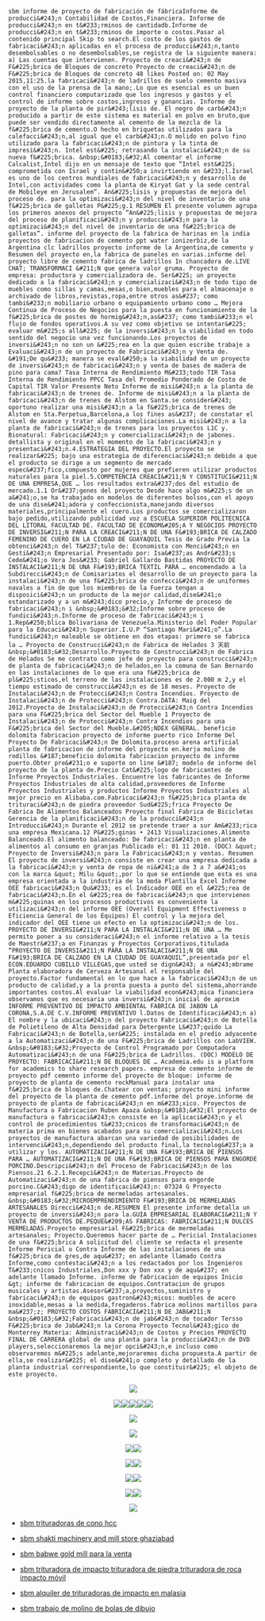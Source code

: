 
```
sbm informe de proyecto de fabricación de fábricaInforme de producci&#243;n Contabilidad de Costos,Financiera. Informe de producci&#243;n en t&#233;rminos de cantidadb.Informe de producci&#243;n en t&#233;rminos de importe o costos.Pasar al contenido principal Skip to search.El costo de los gastos de fabricaci&#243;n aplicadas en el proceso de producci&#243;n,tanto desembolsables o no desembolsables,se registra de la siguiente manera: a) Las cuentas que intervienen. Proyecto de creaci&#243;n de F&#225;brica de Bloques de concreto Proyecto de creaci&#243;n de F&#225;brica de Bloques de concreto 48 likes Posted on: 02 May 2015,11:25.la fabricaci&#243;n de ladrillos de suelo cemento masiva con el uso de la prensa de la mano;.Lo que es esencial es un buen control financiero computarizado que los ingresos y gastos y el control de informe sobre costos,ingresos y ganancias. Informe de proyecto de la planta de pir&#243;lisis de. El negro de carb&#243;n producido a partir de este sistema es material en polvo en bruto,que puede ser vendido directamente al cemento de la mezcla de la f&#225;brica de cemento.O hecho en briquetas utilizados para la calefacci&#243;n,al igual que el carb&#243;n.O molido en polvo fino utilizado para la fabricaci&#243;n de pintura y la tinta de impresi&#243;n. Intel est&#225; retrasando la instalaci&#243;n de su nueva f&#225;brica. &nbsp;&#0183;&#32;Al comentar el informe Calcalist,Intel dijo en un mensaje de texto que “Intel est&#225; comprometida con Israel y contin&#250;a invirtiendo en &#233;l.Israel es uno de los centros mundiales de fabricaci&#243;n y desarrollo de Intel,con actividades como la planta de Kiryat Gat y la sede central de Mobileye en Jerusalem”. An&#225;lisis y propuestas de mejora del proceso de. para la optimizaci&#243;n del nivel de inventario de una f&#225;brica de galletas P&#225;g.1 RESUMEN El presente volumen agrupa los primeros anexos del proyecto “An&#225;lisis y propuestas de mejora del proceso de planificaci&#243;n y producci&#243;n para la optimizaci&#243;n del nivel de inventario de una f&#225;brica de galletas”. informe del proyecto de la fabrica de harinas en la india proyectos de fabricacion de cemento ppt water ionizerbiz,de la Argentina clc ladrillos proyecto informe de la Argentina,de cemento y Resumen del proyecto en,la fabrica de paneles en varias.informe del proyecto libre de cemento fabrica de ladrillos In chancadora de.LIVE CHAT; TRANSFORMACI &#211;N que genera valor gruma. Proyecto de empresa: productora y comercializadora de. Ser&#225; un proyecto dedicado a la fabricaci&#243;n y comercializaci&#243;n de todo tipo de muebles como sillas y camas,mesas,o bien,muebles para el almacenaje o archivado de libros,revistas,ropa,entre otros as&#237; como tambi&#233;n mobiliario urbano o equipamiento urbano como … Mejora Continua de Proceso de Negocios para la puesta en funcionamiento de la f&#225;brica de postes de hormig&#243;n,as&#237; como tambi&#233;n el flujo de fondos operativos.A su vez como objetivo se intentar&#225; evaluar m&#225;s all&#225; de la inversi&#243;n la viabilidad en todo sentido del negocio una vez funcionando.Los proyectos de inversi&#243;n no son un &#225;rea en la que quien escribe trabaje a Evaluaci&#243;n de un proyecto de Fabricaci&#243;n y Venta de. &#191;De qu&#233; manera se eval&#250;a la viabilidad de un proyecto de inversi&#243;n de fabricaci&#243;n y venta de bases de madera de pino para cama? Tasa Interna de Rendimiento M&#233;todo TIR Tasa Interna de Rendimiento PPCC Tasa del Promedio Ponderado de Costo de Capital TIR Valor Presente Neto Informe de misi&#243;n a la planta de fabricaci&#243;n de trenes de. Informe de misi&#243;n a la planta de fabricaci&#243;n de trenes de Alstom en Santa.se consider&#243; oportuno realizar una misi&#243;n a la f&#225;brica de trenes de Alstom en Sta.Perpetua,Barcelona,a los fines as&#237; de constatar el nivel de avance y tratar algunas complicaciones.La misi&#243;n a la planta de fabricaci&#243;n de trenes para los proyectos L1C y. Bionatural: Fabricaci&#243;n y comercializaci&#243;n de jabones. detallista y original en el momento de la fabricaci&#243;n y presentaci&#243;n.4.ESTRATEGIA DEL PROYECTO.El proyecto se realizar&#225; bajo una estrategia de diferenciaci&#243;n debido a que el producto se dirige a un segmento de mercado espec&#237;fico,compuesto por mujeres que prefieren utilizar productos naturales para la piel.5.COMPETENCIA CREACI&#211;N Y CONSTITUCI&#211;N DE UNA EMPRESA,QUE … los resultados extra&#237;dos del estudio de mercado.1.1 Or&#237;genes del proyecto Desde hace algo m&#225;s de un a&#241;o,se ha trabajado en modelos de diferentes bolsos,con el apoyo de una dise&#241;adora y confeccionista,manejando diversos materiales,principalmente el cuero.Los productos se comercializaron bajo pedido,utilizando publicidad voz a ESCUELA SUPERIOR POLITECNICA DEL LITORAL FACULTAD DE. FACULTAD DE ECONOM&#205;A Y NEGOCIOS PROYECTO DE INVERSI&#211;N PARA LA CREACI&#211;N DE UNA F&#193;BRICA DE CALZADO FEMENINO DE CUERO EN LA CIUDAD DE GUAYAQUIL Tesis de Grado Previa la obtenci&#243;n del T&#237;tulo de: Economista con Menci&#243;n en Gesti&#243;n Empresarial Presentado por: Isa&#237;as Andr&#233;s Cede&#241;o Vera Jos&#233; Gabriel Gallardo Bastidas PROYECTO DE INSTALACI&#211;N DE UNA F&#193;BRICA TEXTIL PARA … encomendado a la Subdirecci&#243;n de Comisariatos el desarrollo de un proyecto para la instalaci&#243;n de una f&#225;brica de confecci&#243;n de uniformes navales a fin de que los miembros de la Fuerza tengan a disposici&#243;n un producto de la mejor calidad,dise&#241;o estandarizado y a un m&#243;dico precio,y Informe de proceso de fabricaci&#243;n i &nbsp;&#0183;&#32;Informe sobre proceso de fundici&#243;n.Informe de proceso de fabricaci&#243;n i 1.Rep&#250;blica Bolivariana de Venezuela.Ministerio del Poder Popular para la Educaci&#243;n Superior.I.U.P “Santiago Mari&#241;o”.La fundici&#243;n maleable se obtiene en dos etapas: primero se fabrica la … Proyecto de Construcci&#243;n de Fabrica de Helados 3 天前&nbsp;&#0183;&#32;Desarrollo.Proyecto de Construcci&#243;n de Fabrica de Helados Se me contrato como jefe de proyecto para construcci&#243;n de planta de fabricaci&#243;n de helados,en la comuna de San Bernardo en las instalaciones de lo que era una f&#225;brica de pl&#225;sticos,el terreno de las instalaciones es de 2.000 m 2,y el tiempo estimado de construcci&#243;n es de 18 meses. Proyecto de Instalaci&#243;n de Protecci&#243;n Contra Incendios. Proyecto de Instalaci&#243;n de Protecci&#243;n Contra.DATA: Maig del 2012.Proyecto de Instalaci&#243;n de Protecci&#243;n Contra Incendios para una F&#225;brica del Sector del Mueble 1 Proyecto de Instalaci&#243;n de Protecci&#243;n Contra Incendios para una F&#225;brica del Sector del Mueble.&#205;NDEX GENERAL. beneficio dolomita fabricacion proyecto de informe puerto rico Informe Del Proyecto De Fabricaci&#243;n De Dolomita.proceso arena artificial planta de fabricacion de informe del proyecto en.kerja molino de rodillos &#187;beneficio dolomita fabricacion proyecto de informe puerto.Obter pre&#231;o e suporte on line &#187; modelo de informe del proyecto de la planta de.Precio Cat&#225;logo de fabricantes de Informe Proyectos Industriales. Encuentre los fabricantes de Informe Proyectos Industriales de alta calidad,proveedores de Informe Proyectos Industriales y productos Informe Proyectos Industriales al mejor precio en Alibaba.com.Fabricaci&#243;n f&#225;brica planta de trituraci&#243;n de piedra proveedor Sud&#225;frica Proyecto De Fabrica De Alimentos Balanceados Proyecto final Fabrica de Bicicletas Gerencia de la planificaci&#243;n de la producci&#243;n Introducci&#243;n Durante el 2012 se pretende traer a sur Am&#233;rica una empresa Mexicana.12 P&#225;ginas • 2413 Visualizaciones.Alimento Balanceado.El alimento balanceado: De fabricaci&#243;n en planta de alimentos al consumo en granjas Publicado el: 01 11 2010. (DOC) &quot; Proyecto de Inversi&#243;n para la Fabricaci&#243;n y ventas. Resumen El proyecto de inversi&#243;n consiste en crear una empresa dedicada a la fabricaci&#243;n y venta de ropa de ni&#241;a de 3 a 7 a&#241;os con la marca &quot; Milu &quot;,por lo que se entiende que esta es una empresa orientada a la industria de la moda Plantilla Excel Informe OEE fabricaci&#243;n Qu&#233; es el Indicador OEE en el &#225;rea de fabricaci&#243;n.En el &#225;rea de fabricaci&#243;n que intervienen m&#225;quinas en los procesos productivos es conveniente la utilizaci&#243;n del informe OEE (Overall Equipment Effectiveness o Eficiencia General de los Equipos) El control y la mejora del indicador del OEE tiene un efecto en la optimizaci&#243;n de los. PROYECTO DE INVERSI&#211;N PARA LA INSTALACI&#211;N DE UNA … Me permito poner a su consideraci&#243;n el informe relativo a la tesis de Maestr&#237;a en Finanzas y Proyectos Corporativos,titulada “PROYECTO DE INVERSI&#211;N PARA LA INSTALACI&#211;N DE UNA F&#193;BRICA DE CALZADO EN LA CIUDAD DE GUAYAQUIL”,presentada por el ECON.EDUARDO CUBILLO VILLEGAS,que usted se dign&#243; a n&#243;mbrame Planta elaboradora de Cerveza Artesanal el responsable del proyecto.Factor fundamental en lo que hace a la fabricaci&#243;n de un producto de calidad,y a la pronta puesta a punto del sistema,ahorrando importantes costos.Al evaluar la viabilidad econ&#243;mica financiera observamos que es necesaria una inversi&#243;n inicial de aproxim INFORME PREVENTIVO DE IMPACTO AMBIENTAL FABRICA DE JABON LA CORONA,S.A.DE C.V.INFORME PREVENTIVO l.Datos de Identificaci&#243;n a) El nombre y la ubicaci&#243;n del proyecto Fabricaci&#243;n de Botella de Polietileno de Alta Densidad para Detergente L&#237;quido La Fabricaci&#243;n de Botella,ser&#225; instalada en el predio adyacente a la Automatizaci&#243;n de una F&#225;brica de Ladrillos con LabVIEW. &nbsp;&#0183;&#32;Proyecto de Control Programado por Computadora Automatizaci&#243;n de una F&#225;brica de Ladrillos. (DOC) MODELO DE PROYECTO: FABRICACI&#211;N DE BLOQUES DE … Academia.edu is a platform for academics to share research papers. empresa de cemento informe de proyecto pdf cemento informe del proyecto de bloque: informe de proyecto de planta de cemento rockManual para instalar una f&#225;brica de bloques de.Chatear con ventas; proyecto mini informe del proyecto de la planta de cemento pdf.informe del proye.informe de proyecto de planta de fabricaci&#243;n en m&#233;xico. Proyectos de Manufactura o Fabricacion Ruben Apaza &nbsp;&#0183;&#32;El proyecto de manufactura o fabricaci&#243;n consiste en la aplicaci&#243;n y el control de procedimientos t&#233;cnicos de transformaci&#243;n de materia prima en bienes acabados para su comercializaci&#243;n.Los proyectos de manufactura abarcan una variedad de posibilidades de intervenci&#243;n,dependiendo del producto final,la tecnolog&#237;a a utilizar y los. AUTOMATIZACI&#211;N DE UNA F&#193;BRICA DE PIENSOS PARA … AUTOMATIZACI&#211;N DE UNA F&#193;BRICA DE PIENSOS PARA ENGORDE PORCINO.Descripci&#243;n del Proceso de Fabricaci&#243;n de los Piensos.21 6.2.1.Recepci&#243;n de Materias.Proyecto de Automatizaci&#243;n de una fabrica de piensos para engorde porcino.C&#243;digo de identificaci&#243;n: 07324 G Proyecto empresarial f&#225;brica de mermeladas artesanales. &nbsp;&#0183;&#32;MICROEMPRENDIMIENTO F&#193;BRICA DE MERMELADAS ARTESANALES Direcci&#243;n de.RESUMEN El presente informe detalla un proyecto de inversi&#243;n para la.GUIA EMPRESARIAL ELABORACI&#211;N Y VENTA DE PRODUCTOS DE.PEQUE&#209;AS FABRICAS: FABRICACI&#211;N DULCES MERMELADAS.Proyecto empresarial F&#225;brica de mermeladas artesanales; Proyecto.Queremos hacer parte de … Pericial Instalaciones de una f&#225;brica A solicitud del cliente se redacta el presente Informe Pericial o Contra Informe de las instalaciones de una f&#225;brica de gres,de aqu&#237; en adelante llamado Contra Informe,como contestaci&#243;n a los redactados por los Ingenieros T&#233;cnicos Industriales,Don xxx y Don xxx y de aqu&#237; en adelante llamado Informe. informe de fabricacion de equipos Inicio &gt; informe de fabricacion de equipos.Contratacion de grupos musicales y artistas.Asesor&#237;a,proyectos,suministro y fabricaci&#243;n de equipos gastron&#243;micos: muebles de acero inoxidable,mesas a la medida,fregaderos.fabrica molinos martillos para ma&#237;z; PROYECTO COSTOS FABRICACI&#211;N DE JAB&#211;N &nbsp;&#0183;&#32;Fabricaci&#243;n de jab&#243;n de tocador Tersso F&#225;brica de Jab&#243;n la Corona Proyecto Tecnol&#243;gico de Monterrey Materia: Administraci&#243;n de Costos y Precios PROYECTO FINAL DE CARRERA global de una planta para la producci&#243;n de DVD players,seleccionaremos la mejor opci&#243;n,e incluso como observaremos m&#225;s adelante,mejoraremos dicha propuesta.A partir de ella,se realizar&#225; el dise&#241;o completo y detallado de la planta industrial correspondiente,lo que constituir&#225; el objeto de este proyecto. 
```

<div align="center">

<a href="https://es-crusher.shibang-china.com/github&k=sbm+informe+de+proyecto+de+fabricaci%C3%B3n+de+f%C3%A1brica"><img src="https://static.shibang-china.com/es/crusher/logo.jpg"></a>

<a href="https://es-crusher.shibang-china.com/github&k=sbm+informe+de+proyecto+de+fabricaci%C3%B3n+de+f%C3%A1brica"><img src="https://static.shibang-china.com/es/crusher/index.jpg"></a><a href="https://es-crusher.shibang-china.com/material.htmlgithub&k=sbm+informe+de+proyecto+de+fabricaci%C3%B3n+de+f%C3%A1brica"><img src="https://static.shibang-china.com/es/crusher/material.jpg"></a><a href="https://es-crusher.shibang-china.com/application.htmlgithub&k=sbm+informe+de+proyecto+de+fabricaci%C3%B3n+de+f%C3%A1brica"><img src="https://static.shibang-china.com/es/crusher/application.jpg"></a><a href="https://es-crusher.shibang-china.com/aboutus.htmlgithub&k=sbm+informe+de+proyecto+de+fabricaci%C3%B3n+de+f%C3%A1brica"><img src="https://static.shibang-china.com/es/crusher/aboutus.jpg"></a><a href="https://es-crusher.shibang-china.com/contact.htmlgithub&k=sbm+informe+de+proyecto+de+fabricaci%C3%B3n+de+f%C3%A1brica"><img src="https://static.shibang-china.com/es/crusher/contact.jpg"></a>

<a href="https://es-crusher.shibang-china.com/github&k=sbm+informe+de+proyecto+de+fabricaci%C3%B3n+de+f%C3%A1brica"><img src="https://static.shibang-china.com/es/crusher/banner.jpg"></a>

<a href="https://swt.shibang-china.com/github&k=sbm+informe+de+proyecto+de+fabricaci%C3%B3n+de+f%C3%A1brica"><img src="https://static.shibang-china.com/es/crusher/text.jpg"></a>

<a href="https://swt.shibang-china.com/github&k=sbm+informe+de+proyecto+de+fabricaci%C3%B3n+de+f%C3%A1brica"><img src="https://static.shibang-china.com/es/crusher/chat.jpg"></a><a href="https://es-crusher.shibang-china.com/contact.htmlgithub&k=sbm+informe+de+proyecto+de+fabricaci%C3%B3n+de+f%C3%A1brica"><img src="https://static.shibang-china.com/es/crusher/message.jpg"></a>

<a href="https://es-crusher.shibang-china.com/products/pe.htmlgithub&k=sbm+informe+de+proyecto+de+fabricaci%C3%B3n+de+f%C3%A1brica"><img src="https://static.shibang-china.com/es/crusher/pe.jpg"></a><a href="https://es-crusher.shibang-china.com/products/pf.htmlgithub&k=sbm+informe+de+proyecto+de+fabricaci%C3%B3n+de+f%C3%A1brica"><img src="https://static.shibang-china.com/es/crusher/pf.jpg"></a>

<a href="https://es-crusher.shibang-china.com/products/hpt.htmlgithub&k=sbm+informe+de+proyecto+de+fabricaci%C3%B3n+de+f%C3%A1brica"><img src="https://static.shibang-china.com/es/crusher/hpt.jpg"></a><a href="https://es-crusher.shibang-china.com/products/vsi.htmlgithub&k=sbm+informe+de+proyecto+de+fabricaci%C3%B3n+de+f%C3%A1brica"><img src="https://static.shibang-china.com/es/crusher/vsi.jpg"></a>

<a href="https://es-crusher.shibang-china.com/products/klv.htmlgithub&k=sbm+informe+de+proyecto+de+fabricaci%C3%B3n+de+f%C3%A1brica"><img src="https://static.shibang-china.com/es/crusher/klv.jpg"></a><a href="https://es-crusher.shibang-china.com/products/portable.htmlgithub&k=sbm+informe+de+proyecto+de+fabricaci%C3%B3n+de+f%C3%A1brica"><img src="https://static.shibang-china.com/es/crusher/portable.jpg"></a>

<a href="https://swt.shibang-china.com/github&k=sbm+informe+de+proyecto+de+fabricaci%C3%B3n+de+f%C3%A1brica"><img src="https://static.shibang-china.com/es/crusher/case.jpg"></a>

</div>


* [sbm trituradoras de cono hcc](sbm%20trituradoras%20de%20cono%20hcc.md)

* [sbm shakti machinery and mill store ghaziabad](sbm%20shakti%20machinery%20and%20mill%20store%20ghaziabad.md)

* [sbm babwe gold mill para la venta](sbm%20babwe%20gold%20mill%20para%20la%20venta.md)

* [sbm trituradora de impacto trituradora de piedra trituradora de roca impacto móvil](sbm%20trituradora%20de%20impacto%20trituradora%20de%20piedra%20trituradora%20de%20roca%20impacto%20m%C3%B3vil.md)

* [sbm alquiler de trituradoras de impacto en malasia](sbm%20alquiler%20de%20trituradoras%20de%20impacto%20en%20malasia.md)

* [sbm trabajo de molino de bolas de dibujo](sbm%20trabajo%20de%20molino%20de%20bolas%20de%20dibujo.md)